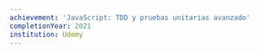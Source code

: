 ```yaml
---
achievement: 'JavaScript: TDD y pruebas unitarias avanzado'
completionYear: 2021
institution: Udemy
---
```

